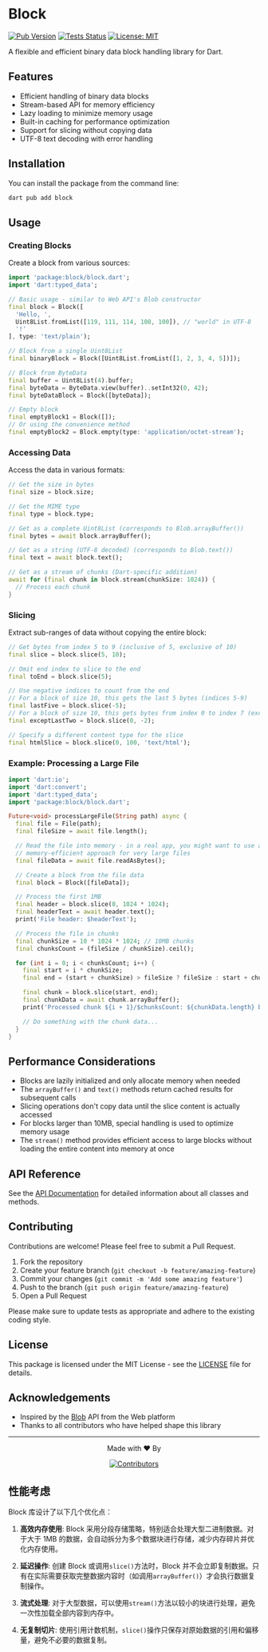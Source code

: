 # Block

[![Pub Version](https://img.shields.io/pub/v/block.svg)](https://pub.dev/packages/block)
[![Tests Status](https://github.com/medz/block/actions/workflows/test.yml/badge.svg)](https://github.com/medz/block/actions/workflows/test.yml)
[![License: MIT](https://img.shields.io/badge/License-MIT-blue.svg)](https://opensource.org/licenses/MIT)

A flexible and efficient binary data block handling library for Dart.

## Features

- Efficient handling of binary data blocks
- Stream-based API for memory efficiency
- Lazy loading to minimize memory usage
- Built-in caching for performance optimization
- Support for slicing without copying data
- UTF-8 text decoding with error handling

## Installation

You can install the package from the command line:

```bash
dart pub add block
```

## Usage

### Creating Blocks

Create a block from various sources:

```dart
import 'package:block/block.dart';
import 'dart:typed_data';

// Basic usage - similar to Web API's Blob constructor
final block = Block([
  'Hello, ',
  Uint8List.fromList([119, 111, 114, 108, 100]), // "world" in UTF-8
  '!'
], type: 'text/plain');

// Block from a single Uint8List
final binaryBlock = Block([Uint8List.fromList([1, 2, 3, 4, 5])]);

// Block from ByteData
final buffer = Uint8List(4).buffer;
final byteData = ByteData.view(buffer)..setInt32(0, 42);
final byteDataBlock = Block([byteData]);

// Empty block
final emptyBlock1 = Block([]);
// Or using the convenience method
final emptyBlock2 = Block.empty(type: 'application/octet-stream');
```

### Accessing Data

Access the data in various formats:

```dart
// Get the size in bytes
final size = block.size;

// Get the MIME type
final type = block.type;

// Get as a complete Uint8List (corresponds to Blob.arrayBuffer())
final bytes = await block.arrayBuffer();

// Get as a string (UTF-8 decoded) (corresponds to Blob.text())
final text = await block.text();

// Get as a stream of chunks (Dart-specific addition)
await for (final chunk in block.stream(chunkSize: 1024)) {
  // Process each chunk
}
```

### Slicing

Extract sub-ranges of data without copying the entire block:

```dart
// Get bytes from index 5 to 9 (inclusive of 5, exclusive of 10)
final slice = block.slice(5, 10);

// Omit end index to slice to the end
final toEnd = block.slice(5);

// Use negative indices to count from the end
// For a block of size 10, this gets the last 5 bytes (indices 5-9)
final lastFive = block.slice(-5);
// For a block of size 10, this gets bytes from index 0 to index 7 (exclusive)
final exceptLastTwo = block.slice(0, -2);

// Specify a different content type for the slice
final htmlSlice = block.slice(0, 100, 'text/html');
```

### Example: Processing a Large File

```dart
import 'dart:io';
import 'dart:convert';
import 'dart:typed_data';
import 'package:block/block.dart';

Future<void> processLargeFile(String path) async {
  final file = File(path);
  final fileSize = await file.length();

  // Read the file into memory - in a real app, you might want to use a more
  // memory-efficient approach for very large files
  final fileData = await file.readAsBytes();

  // Create a block from the file data
  final block = Block([fileData]);

  // Process the first 1MB
  final header = block.slice(0, 1024 * 1024);
  final headerText = await header.text();
  print('File header: $headerText');

  // Process the file in chunks
  final chunkSize = 10 * 1024 * 1024; // 10MB chunks
  final chunksCount = (fileSize / chunkSize).ceil();

  for (int i = 0; i < chunksCount; i++) {
    final start = i * chunkSize;
    final end = (start + chunkSize) > fileSize ? fileSize : start + chunkSize;

    final chunk = block.slice(start, end);
    final chunkData = await chunk.arrayBuffer();
    print('Processed chunk ${i + 1}/$chunksCount: ${chunkData.length} bytes');

    // Do something with the chunk data...
  }
}
```

## Performance Considerations

- Blocks are lazily initialized and only allocate memory when needed
- The `arrayBuffer()` and `text()` methods return cached results for subsequent calls
- Slicing operations don't copy data until the slice content is actually accessed
- For blocks larger than 10MB, special handling is used to optimize memory usage
- The `stream()` method provides efficient access to large blocks without loading the entire content into memory at once

## API Reference

See the [API Documentation](https://pub.dev/documentation/block/latest/) for detailed information about all classes and methods.

## Contributing

Contributions are welcome! Please feel free to submit a Pull Request.

1. Fork the repository
2. Create your feature branch (`git checkout -b feature/amazing-feature`)
3. Commit your changes (`git commit -m 'Add some amazing feature'`)
4. Push to the branch (`git push origin feature/amazing-feature`)
5. Open a Pull Request

Please make sure to update tests as appropriate and adhere to the existing coding style.

## License

This package is licensed under the MIT License - see the [LICENSE](LICENSE) file for details.

## Acknowledgements

- Inspired by the [Blob](https://developer.mozilla.org/en-US/docs/Web/API/Blob) API from the Web platform
- Thanks to all contributors who have helped shape this library

---

<p align="center">Made with ❤️ By</p>
<p align="center">
  <a href="https://github.com/medz/block/graphs/contributors">
    <img src="https://contrib.rocks/image?repo=medz/block" alt="Contributors" />
  </a>
</p>

## 性能考虑

Block 库设计了以下几个优化点：

1. **高效内存使用**: Block 采用分段存储策略，特别适合处理大型二进制数据。对于大于 1MB 的数据，会自动拆分为多个数据块进行存储，减少内存碎片并优化内存使用。

2. **延迟操作**: 创建 Block 或调用`slice()`方法时，Block 并不会立即复制数据。只有在实际需要获取完整数据内容时（如调用`arrayBuffer()`）才会执行数据复制操作。

3. **流式处理**: 对于大型数据，可以使用`stream()`方法以较小的块进行处理，避免一次性加载全部内容到内存中。

4. **无复制切片**: 使用引用计数机制，`slice()`操作只保存对原始数据的引用和偏移量，避免不必要的数据复制。
